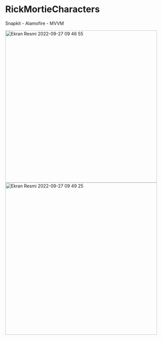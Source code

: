 # RickMortieCharacters
Snapkit - Alamofire - MVVM

<img width="482" alt="Ekran Resmi 2022-09-27 09 46 55" src="https://user-images.githubusercontent.com/55364051/192453111-825176a5-8f8d-4d9b-8253-10f49e9bc4c7.png">
<img width="482" alt="Ekran Resmi 2022-09-27 09 49 25" src="https://user-images.githubusercontent.com/55364051/192453650-9225c283-588c-410d-a88d-564fd85de7d7.png">
